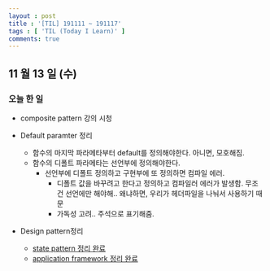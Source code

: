 ```yaml
---
layout : post
title : '[TIL] 191111 ~ 191117'
tags : [ 'TIL (Today I Learn)' ]
comments: true
---
```


## 11 월 13 일 (수)
### 오늘 한 일
- composite pattern 강의 시청

- Default paramter 정리
  - 함수의 마지막 파라메타부터 default를 정의해야한다. 아니면, 모호해짐.
  - 함수의 디폴트 파라메타는 선언부에 정의해야한다.
    - 선언부에 디폴트 정의하고 구현부에 또 정의하면 컴파일 에러.
      - 디폴트 값을 바꾸려고 한다고 정의하고 컴파일러 에러가 발생함. 무조건 선언에만 해야해.. 왜냐하면, 우리가 헤더파일을 나눠서 사용하기 때문
      - 가독성 고려.. 주석으로 표기해줌.

- Design pattern정리
  - [state pattern 정리 완료](https://armkernel.github.io/oop_8/)
  - [application framework 정리 완료](https://armkernel.github.io/oop_7/)

